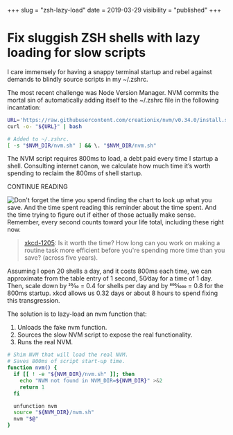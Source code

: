 +++
slug = "zsh-lazy-load"
date = 2019-03-29
visibility = "published"
+++

# Fix sluggish ZSH shells with lazy loading for slow scripts

I care immensely for having a snappy terminal startup and rebel against demands
to blindly source scripts in my ~/.zshrc.

The most recent challenge was Node Version Manager. NVM commits the mortal sin
of automatically adding itself to the ~/.zshrc file in the following
incantation:

```bash
URL='https://raw.githubusercontent.com/creationix/nvm/v0.34.0/install.sh'
curl -o- "${URL}" | bash

# Added to ~/.zshrc.
[ -s "$NVM_DIR/nvm.sh" ] && \. "$NVM_DIR/nvm.sh"
```

The NVM script requires 800ms to load, a debt paid every time I startup a shell.
Consulting internet canon, we calculate how much time it’s worth spending to
reclaim the 800ms of shell startup.

CONTINUE READING

![Don't forget the time you spend finding the chart to look up what you save. 
And the time spent reading this reminder about the time spent. And the time 
trying to figure out if either of those actually make sense. Remember, every 
second counts toward your life total, including these right now.](./xkcd_1205_is_it_worth_the_time_orig.png)

> [xkcd-1205](https://xkcd.com/1205/): Is it worth the time? How long can you
> work on making a routine task more efficient before you're spending more time
> than you save? (across five years).

Assuming I open 20 shells a day, and it costs 800ms each time, we can
approximate from the table entry of 1 second, 50⁄day for a time of 1 day. Then,
scale down by 20⁄50 = 0.4 for shells per day and by 800⁄1000 = 0.8 for the 800ms
startup. xkcd allows us 0.32 days or about 8 hours to spend fixing this
transgression.

The solution is to lazy-load an nvm function that:

1. Unloads the fake nvm function.
2. Sources the slow NVM script to expose the real functionality.
3. Runs the real NVM.

```bash
# Shim NVM that will load the real NVM.
# Saves 800ms of script start-up time.
function nvm() {
  if [[ ! -e "${NVM_DIR}/nvm.sh" ]]; then
    echo "NVM not found in NVM_DIR=${NVM_DIR}" >&2
    return 1
  fi

  unfunction nvm
  source "${NVM_DIR}/nvm.sh"
  nvm "$@"
}
```
